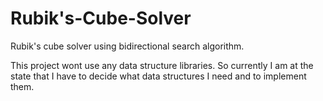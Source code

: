 # Rubik's-Cube-Solver
Rubik's cube solver using bidirectional search algorithm.

This project wont use any data structure libraries. So currently I am at the state that I have to decide what data structures I need and to implement them.

